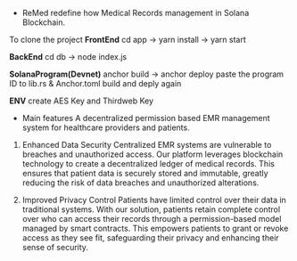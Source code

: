 * ReMed redefine how Medical Records management in Solana Blockchain.

To clone the project 
**FrontEnd**
cd app -> yarn install -> yarn start

**BackEnd**
cd db -> node index.js

**SolanaProgram(Devnet)**
anchor build -> anchor deploy
paste the program ID to lib.rs & Anchor.toml
build and deply again 

**ENV**
create AES Key and Thirdweb Key

* Main features
A decentralized permission based EMR management system for healthcare providers and patients.
1. Enhanced Data Security
Centralized EMR systems are vulnerable to breaches and unauthorized access. Our platform leverages blockchain technology to create a decentralized ledger of medical records. This ensures that patient data is securely stored and immutable, greatly reducing the risk of data breaches and unauthorized alterations.

2. Improved Privacy Control
Patients have limited control over their data in traditional systems. With our solution, patients retain complete control over who can access their records through a permission-based model managed by smart contracts. This empowers patients to grant or revoke access as they see fit, safeguarding their privacy and enhancing their sense of security.
